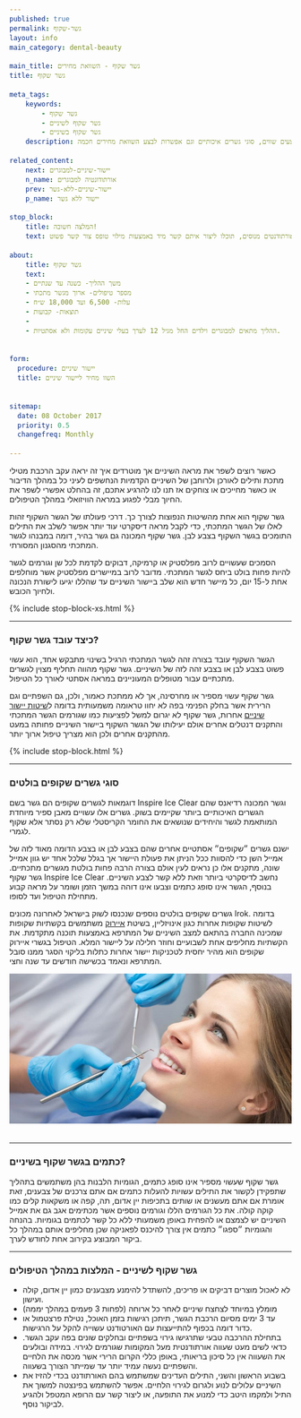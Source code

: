 ```yaml
---
published: true
permalink: גשר-שקוף
layout: info
main_category: dental-beauty

main_title: גשר שקוף - השוואת מחירים
title: גשר שקוף

meta_tags:
    keywords:
        - גשר שקוף
        - גשר שקוף לשיניים
        - גשר שקוף בשיניים
    description: גשר שקוף לשיניים - כל מה שרציתם לדעת על יישור שיניים באמצעות גשר שקוף, מחירונים, מבצעים שווים, סוגי גשרים איכותיים וגם אפשרות לבצע השוואת מחירים חכמה

related_content:
    next: יישור-שיניים-למבוגרים
    n_name: אורתודונטיה למבוגרים
    prev: יישור-שיניים-ללא-גשר
    p_name: יישור ללא גשר

stop_block: 
    title: המלצה חשובה!
    text: גשר שקוף באופן עקרוני יכול להתבצע ע״י כל רופא שיניים אולם מומלץ לעבור את ההליך רק אצל אורטודנט שהוא מומחה ליישור שיניים, אנחנו מקשרים לאורתודנטים מנוסים, תוכלו ליצור איתם קשר מיד באמצעות מילוי טופס צור קשר פשוט.
    
about:
    title: גשר שקוף
    text: 
    - משך ההליך- כשנה עד שנתיים
    - מספר טיפולים- ארוך מגשר מתכתי
    - עלות- 6,500 ועד 18,000 ש״ח
    - תוצאות- קבועות
    - 
    - ההליך מתאים למבוגרים וילדים החל מגיל 12 לערך בעלי שיניים עקומות ולא אסתטיות.
    

form:
  procedure: יישור שיניים
  title: השוו מחיר ליישור שיניים

  
sitemap: 
  date: 08 October 2017
  priority: 0.5
  changefreq: Monthly

---
```

כאשר רוצים לשפר את מראה השיניים אך מוטרדים איך זה יראה עקב הרכבת מטילי מתכת ותילים לאורכן ולרוחבן של השיניים הקדמיות הנחשפים לעיני כל במהלך הדיבור או כאשר מחייכים או צוחקים אז תנו לנו להרגיע אתכם, זה בהחלט אפשרי לשפר את החיוך מבלי לפגוע במראה הוויזואלי במהלך הטיפולים.

גשר שקוף הוא אחת מהשיטות הנפוצות לצורך כך. דרכי פעולתו של הגשר השקוף זהות לאלו של הגשר המתכתי, כדי לקבל מראה דיסקרטי עוד יותר אפשר לשלב את התילים התומכים בגשר השקוף בצבע לבן. גשר שקוף המכונה גם גשר בהיר, דומה במבנהו לגשר המתכתי מהסגנון המסורתי. 

הסמכים שעשויים לרוב מפלסטיק או קרמיקה, דבוקים לקדמת לכל שן וגורמים לגשר להיות פחות בולט ביחס לגשר המתכתי. מדובר לרוב במיישרים מפלסטיק אשר מוחלפים אחת ל-15 יום, כל מיישר חדש הוא שלב ביישור השיניים עד שהללו יגיעו לישורת הנכונה ולחיוך הכובש.

 {% include stop-block-xs.html %}  

- - - - - -

###  כיצד עובד גשר שקוף?

הגשר השקוף עובד בצורה זהה לגשר המתכתי הרגיל בשינוי מתבקש אחד, הוא עשוי פשוט בצבע לבן או בצבע זהה לזה של השיניים. גשר שקוף מהווה תחליף מצוין לגשרים מתכתיים עבור מטופלים המעוניינים במראה אסתטי לאורך כל הטיפול.

גשר שקוף עשוי מספיר או מחרסינה, אך לא ממתכת כאמור, ולכן, גם השפתיים וגם הרירית אשר בחלק הפנימי בפה לא יחוו טראומה משמעותית בדומה ל[שיטות יישור שיניים](/יישור-שיניים) אחרות, גשר שקוף לא יגרום למשל לפציעות כמו שגורמים הגשר המתכתי והתקנים דנטלים אחרים אולם יעילותו של הגשר השקוף ביישור השיניים פחותה במעט מהתקנים אחרים ולכן הוא מצריך טיפול ארוך יותר.

 {% include stop-block.html %}  

- - - - - -

###  סוגי גשרים שקופים בולטים

דוגמאות לגשרים שקופים הם גשר בשם Inspire Ice Clear וגשר המכונה רדיאנס שהם הגשרים האיכותיים ביותר שקיימים בשוק. גשרים אלו עשויים מאבן ספיר מיוחדת המותאמת לגשר והיחידים שנושאים את החומר הקריסטלי שלא רק נסתר אלא שקוף לגמרי.

ישנם גשרים ״שקופים״ אסתטיים אחרים שהם בצבע לבן או בצבע הדומה מאוד לזה של אמייל השן כדי להסוות ככל הניתן את פעולת היישור אך בגלל שלכל אחד יש גוון אמייל שונה, מתקנים אלו כן נראים לעין אולם בצורה הרבה פחות בולטת מגשרים מתכתיים. גשר שקוף Inspire Ice Clear נחשב לדיסקרטי ביותר וזאת ללא קשר לצבע השיניים. בנוסף, הגשר אינו סופג כתמים וצבעו אינו דוהה במשך הזמן ושומר על מראה קבוע מתחילת הטיפול ועד לסופו.

גשרים שקופים בולטים נוספים שנכנסו לשוק בישראל לאחרונה מכונים Irok. בדומה לשיטות שקופות אחרות כגון אינויזליין, בשיטת [איירוק](/יישור-שיניים-איירוק) משתמשים בקשתיות שקופות שמכינה החברה בהתאם למצב השיניים של המתרפא באמצעות תוכנה מתקדמת. את הקשתיות מחליפים אחת לשבועיים וחוזר חלילה על ליישור המלא. הטיפול בגשרי איירוק שקופים הוא מהיר יחסית לטכניקות יישור אחרות כתלות בליקוי הסגר ממנו סובל המתרפא ונאמד בכשישה חודשים עד שנה וחצי.


 ![{{ page.title }}](/images/articles/dental-treatment.jpg)  

- - - - - -

###  כתמים בגשר שקוף בשיניים?

גשר שקוף שעשוי מספיר אינו סופג כתמים, הגומיות הלבנות בהן משתמשים בתהליך שתפקידן לקשור את התילים עשויות להעלות כתמים אם אתם צרכנים של צבענים, זאת אומרת אם אתם מעשנים או שותים בתכיפות יין אדום, תה, קפה או משקאות קלים כמו קוקה קולה. את כל הגורמים הללו וגורמים נוספים אשר מכתימים אגב גם את אמייל השיניים יש לצמצם או להפחית באופן משמעותי ללא כל קשר לכתמים בגומיות. בהנחה והגומיות ״ספגו״ כתמים אין צורך להיכנס לפאניקה שכן מחליפים אותם במהלך כל ביקור המבוצע בקירוב אחת לחודש לערך.
- - - - - -

###  גשר שקוף לשיניים - המלצות במהלך הטיפולים

- לא לאכול מוצרים דביקים או פריכים, להשתדל להימנע מצבענים כמון יין אדום, קולה ועישון.
- מומלץ במיוחד לצחצח שיניים לאחר כל ארוחה (לפחות 3 פעמים במהלך יממה)
- עד 3 ימים מסיום הרכבת הגשר, תיתכן רגישות בזמן האוכל, נטילת פרצטמול או כדור דומה בכפוף להתייעצות עם האורטודנט עשוייה להקל על הרגישות.
- בתחילת ההרכבה טבעי שתרגישו גירוי בשפתיים ובחלקים שונים בפה עקב הגשר. כדאי לשים מעט שעווה אורתודנטית מעל המקומות שגורמים לגירוי. במידה ובולעים את השעווה אין כל סיכון בריאותי, באופן כללי הקרום הרירי אשר מכסה את הלחיים והשפתיים נעשה עמיד יותר עד שמייתר הצורך בשעווה.
- בשבוע הראשון והשני, התילים העדינים שמשתמש בהם האורתודנט בכדי להזיז את השיניים עלולים לנוע ולגרום לגירוי הלחיים. אפשר להשתמש בפינצטה למשוך את התיל ולמקמו היטב כדי למנוע את התופעה, או ליצור קשר עם הרופא המטפל ולהגיע לביקור נוסף.